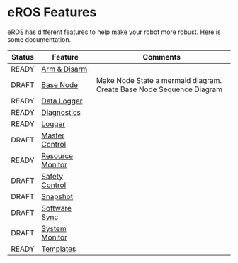 # eROS Features
eROS has different features to help make your robot more robust.  Here is some documentation.

| Status | Feature | Comments |
| --- | --- | --- |
| READY | [Arm & Disarm](ArmDisarm/ArmDisarm.md) |
| DRAFT | [Base Node](BaseNode/BaseNode.md) | Make Node State a mermaid diagram.  Create Base Node Sequence Diagram |
| READY | [Data Logger](DataLogger/DataLogger.md) |
| READY | [Diagnostics](Diagnostics/Diagnostics.md) |
| READY | [Logger](Logger/Logger.md) | 
| DRAFT | [Master Control](MasterControl/MasterControl.md) |
| READY | [Resource Monitor](ResourceMonitor/ResourceMonitor.md) |
| DRAFT | [Safety Control](SafetyControl/SafetyControl.md) |
| DRAFT | [Snapshot](Snapshot/Snapshot.md) |
| DRAFT | [Software Sync](SoftwareSync/SoftwareSync.md) |
| DRAFT | [System Monitor](SystemMonitor/SystemMonitor.md) |
| READY | [Templates](Templates/Templates.md) |
